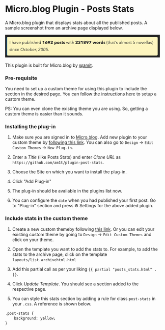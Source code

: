 # Micro.blog Plugin - Posts Stats
A Micro.blog plugin that displays stats about all the published posts. A sample screenshot from an archive page displayed below.

![Plugin Posts Stats Screenshot](https://raw.githubusercontent.com/am1t/plugin-post-stats/main/static/images/posts-stats.png)

This plugin is built for Micro.blog by [@amit](https://micro.blog/amit).

### Pre-requisite

You need to set up a custom theme for using this plugin to include the section in the desired page. You can [follow the instructions here](https://help.micro.blog/t/custom-themes/59) to setup a custom theme.

PS: You can even clone the existing theme you are using. So, getting a custom theme is easier than it sounds.

### Installing the plug-in

1. Make sure you are signed in to [Micro.blog](https://micro.blog). Add new plugin to your custom theme by [following this link](https://micro.blog/account/themes/new?plugin=1). You can also go to `Design` → `Edit Custom Themes` → `New Plug-in`.

2. Enter a *Title* (like Posts Stats) and enter *Clone URL* as `https://github.com/am1t/plugin-post-stats`.

3. Choose the Site on which you want to install the plug-in.

4. Click "Add Plug-in"

5. The plug-in should be available in the plugins list now.

6. You can configure the `date` when you had published your first post. Go to "Plug-in" section and press ⚙️ Settings for the above added plugin.

### Include stats in the custom theme

1. Create a new custom themeby following [this link](https://micro.blog/account/themes/new). Or you can edit your existing custom theme by going to `Design` → `Edit Custom Themes` and click on your theme.

2. Open the template you want to add the stats to. For example, to add the stats to the archive page, click on the template `layouts/list.archivehtml.html`

3. Add this partial call as per your liking `{{ partial "posts_stats.html" . }}`.

4. Click *Update Template*. You should see a section added to the respective page.

5. You can style this stats section by adding a rule for class `post-stats` in your `.css`. A reference is shown below.

```
.post-stats {
	background: yellow;
}
```